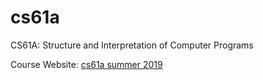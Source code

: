 # cs61a
CS61A: Structure and Interpretation of Computer Programs

Course Website: [cs61a summer 2019](https://inst.eecs.berkeley.edu/~cs61a/su19/)
